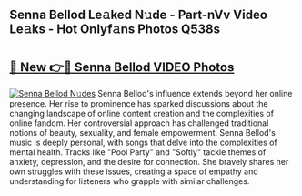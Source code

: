 ## Senna Bellod Le𝚊ked N𝚞de - Part-nVv Video Le𝚊ks - Hot Onlyf𝚊ns Photos Q538s

# <h2><a href="http://ac4545.deff.icu/?id=Senna+Bellod">🔗 New 👉🔴 Senna Bellod VIDEO Photos</a></h2>

[![Senna Bellod N𝚞des](https://i.imgur.com/rIISA9y.gif)](http://ac4545.deff.icu/?id=Senna+Bellod)
Senna Bellod's influence extends beyond her online presence. Her rise to prominence has sparked discussions about the changing landscape of online content creation and the complexities of online fandom. Her controversial approach has challenged traditional notions of beauty, sexuality, and female empowerment. Senna Bellod's music is deeply personal, with songs that delve into the complexities of mental health. Tracks like "Pool Party" and "Softly" tackle themes of anxiety, depression, and the desire for connection. She bravely shares her own struggles with these issues, creating a space of empathy and understanding for listeners who grapple with similar challenges.
